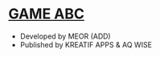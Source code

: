 # [GAME ABC](https://tomyamgtx.github.io/gameABC/)

- Developed by MEOR (ADD)
- Published by KREATIF APPS & AQ WISE


